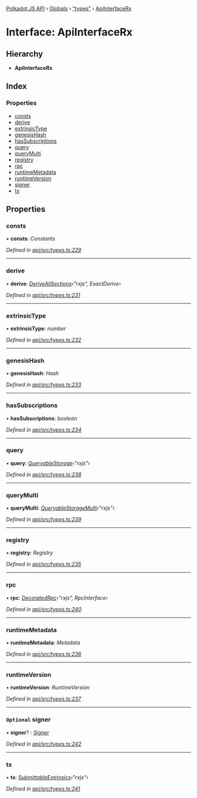 [Polkadot JS API](../README.md) › [Globals](../globals.md) › ["types"](../modules/_types_.md) › [ApiInterfaceRx](_types_.apiinterfacerx.md)

# Interface: ApiInterfaceRx

## Hierarchy

* **ApiInterfaceRx**

## Index

### Properties

* [consts](_types_.apiinterfacerx.md#consts)
* [derive](_types_.apiinterfacerx.md#derive)
* [extrinsicType](_types_.apiinterfacerx.md#extrinsictype)
* [genesisHash](_types_.apiinterfacerx.md#genesishash)
* [hasSubscriptions](_types_.apiinterfacerx.md#hassubscriptions)
* [query](_types_.apiinterfacerx.md#query)
* [queryMulti](_types_.apiinterfacerx.md#querymulti)
* [registry](_types_.apiinterfacerx.md#registry)
* [rpc](_types_.apiinterfacerx.md#rpc)
* [runtimeMetadata](_types_.apiinterfacerx.md#runtimemetadata)
* [runtimeVersion](_types_.apiinterfacerx.md#runtimeversion)
* [signer](_types_.apiinterfacerx.md#optional-signer)
* [tx](_types_.apiinterfacerx.md#tx)

## Properties

###  consts

• **consts**: *Constants*

*Defined in [api/src/types.ts:229](https://github.com/polkadot-js/api/blob/774f41e6db/packages/api/src/types.ts#L229)*

___

###  derive

• **derive**: *[DeriveAllSections](../modules/_util_decorate_.md#deriveallsections)‹"rxjs", ExactDerive›*

*Defined in [api/src/types.ts:231](https://github.com/polkadot-js/api/blob/774f41e6db/packages/api/src/types.ts#L231)*

___

###  extrinsicType

• **extrinsicType**: *number*

*Defined in [api/src/types.ts:232](https://github.com/polkadot-js/api/blob/774f41e6db/packages/api/src/types.ts#L232)*

___

###  genesisHash

• **genesisHash**: *Hash*

*Defined in [api/src/types.ts:233](https://github.com/polkadot-js/api/blob/774f41e6db/packages/api/src/types.ts#L233)*

___

###  hasSubscriptions

• **hasSubscriptions**: *boolean*

*Defined in [api/src/types.ts:234](https://github.com/polkadot-js/api/blob/774f41e6db/packages/api/src/types.ts#L234)*

___

###  query

• **query**: *[QueryableStorage](_types_.queryablestorage.md)‹"rxjs"›*

*Defined in [api/src/types.ts:238](https://github.com/polkadot-js/api/blob/774f41e6db/packages/api/src/types.ts#L238)*

___

###  queryMulti

• **queryMulti**: *[QueryableStorageMulti](../modules/_types_.md#queryablestoragemulti)‹"rxjs"›*

*Defined in [api/src/types.ts:239](https://github.com/polkadot-js/api/blob/774f41e6db/packages/api/src/types.ts#L239)*

___

###  registry

• **registry**: *Registry*

*Defined in [api/src/types.ts:235](https://github.com/polkadot-js/api/blob/774f41e6db/packages/api/src/types.ts#L235)*

___

###  rpc

• **rpc**: *[DecoratedRpc](../modules/_types_.md#decoratedrpc)‹"rxjs", RpcInterface›*

*Defined in [api/src/types.ts:240](https://github.com/polkadot-js/api/blob/774f41e6db/packages/api/src/types.ts#L240)*

___

###  runtimeMetadata

• **runtimeMetadata**: *Metadata*

*Defined in [api/src/types.ts:236](https://github.com/polkadot-js/api/blob/774f41e6db/packages/api/src/types.ts#L236)*

___

###  runtimeVersion

• **runtimeVersion**: *RuntimeVersion*

*Defined in [api/src/types.ts:237](https://github.com/polkadot-js/api/blob/774f41e6db/packages/api/src/types.ts#L237)*

___

### `Optional` signer

• **signer**? : *[Signer](_types_.signer.md)*

*Defined in [api/src/types.ts:242](https://github.com/polkadot-js/api/blob/774f41e6db/packages/api/src/types.ts#L242)*

___

###  tx

• **tx**: *[SubmittableExtrinsics](_types_.submittableextrinsics.md)‹"rxjs"›*

*Defined in [api/src/types.ts:241](https://github.com/polkadot-js/api/blob/774f41e6db/packages/api/src/types.ts#L241)*
